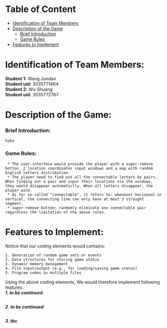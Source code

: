 # Table of Content
* [Identification of Team Members](https://github.com/WangJundan/COMP2113-Group-Project/blob/main/README.MD#identification-of-team-members)
* [Description of the Game](https://github.com/WangJundan/COMP2113-Group-Project/blob/main/README.MD#description-of-the-game)
    * [Brief Introduction](https://github.com/WangJundan/COMP2113-Group-Project/blob/main/README.MD#brief-introduction)
    * [Game Rules](https://github.com/WangJundan/COMP2113-Group-Project/blob/main/README.MD#game-rules)
* [Features to Implement](https://github.com/WangJundan/COMP2113-Group-Project/blob/main/README.MD#features-to-implement)
# Identification of Team Members: 
   **Student 1:** Wang Jundan  
   **Student uid:** 3035771464  
   **Student 2:** Wu Shuang  
   **Student uid:** 3035772767
# Description of the Game:
  ### Brief Introduction:
    haha
  
  
  ### Game Rules:
     * The user-interfece would provide the player with a super-remove botton, 2 location coordinates input windows and a map with random English letters distribution.  
     * The player need to find out all the connectable letters by pairs. When finding out a pair and input their locations via the windows, they would disappear automaticlly. When all letters disappear, the player wins.  
     * As for so-called "connectable", it refers to: whenever horizonal or vertical, the connecting line can only have at most 3 straight segment.  
     * super-remove button: randomly eliminate one connectable pair regardless the limitation of the above rules.
     

# Features to Implement:
Notice that our coding elements would contains:  
```
1. Generation of random game sets or events  
2. Data structures for storing game status  
3. Dynamic memory management  
4. File input/output (e.g., for loading/saving game status)  
5. Program codes in multiple files
```
Using the above coding elements, We would therefore implement following features:  
***1. to be continued***  
```

```
***2. to be continued***
```

```
***3. tbc***
```

```
